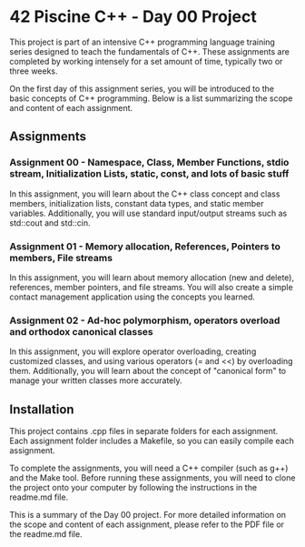 # 42 Piscine C++ - Day 00 Project
This project is part of an intensive C++ programming language training series designed to teach the fundamentals of C++. These assignments are completed by working intensely for a set amount of time, typically two or three weeks.

On the first day of this assignment series, you will be introduced to the basic concepts of C++ programming. Below is a list summarizing the scope and content of each assignment.

## Assignments

### Assignment 00 - Namespace, Class, Member Functions, stdio stream, Initialization Lists, static, const, and lots of basic stuff
In this assignment, you will learn about the C++ class concept and class members, initialization lists, constant data types, and static member variables. Additionally, you will use standard input/output streams such as std::cout and std::cin.

### Assignment 01 - Memory allocation, References, Pointers to members, File streams
In this assignment, you will learn about memory allocation (new and delete), references, member pointers, and file streams. You will also create a simple contact management application using the concepts you learned.

### Assignment 02 - Ad-hoc polymorphism, operators overload and orthodox canonical classes
In this assignment, you will explore operator overloading, creating customized classes, and using various operators (= and <<) by overloading them. Additionally, you will learn about the concept of "canonical form" to manage your written classes more accurately.

## Installation
This project contains .cpp files in separate folders for each assignment. Each assignment folder includes a Makefile, so you can easily compile each assignment.

To complete the assignments, you will need a C++ compiler (such as g++) and the Make tool. Before running these assignments, you will need to clone the project onto your computer by following the instructions in the readme.md file.

This is a summary of the Day 00 project. For more detailed information on the scope and content of each assignment, please refer to the PDF file or the readme.md file.
